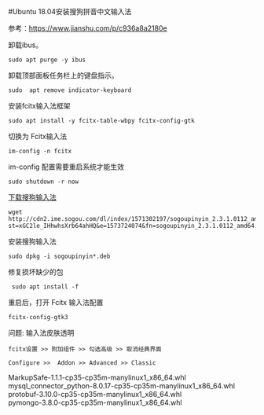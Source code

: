 #Ubuntu 18.04安装搜狗拼音中文输入法

参考：https://www.jianshu.com/p/c936a8a2180e

卸载ibus。
```shell
sudo apt purge -y ibus
```

卸载顶部面板任务栏上的键盘指示。
```shell
sudo  apt remove indicator-keyboard
```

安装fcitx输入法框架
```shell
sudo apt install -y fcitx-table-wbpy fcitx-config-gtk
```

切换为 Fcitx输入法
```shell
im-config -n fcitx
```

im-config 配置需要重启系统才能生效
```shell
sudo shutdown -r now
```

[下载搜狗输入法](http://cdn2.ime.sogou.com/dl/index/1571302197/sogoupinyin_2.3.1.0112_amd64.deb?st=xGC2le_IHhwhsXrb64ahHQ&e=1573724074&fn=sogoupinyin_2.3.1.0112_amd64.deb)
```shell
wget http://cdn2.ime.sogou.com/dl/index/1571302197/sogoupinyin_2.3.1.0112_amd64.deb?st=xGC2le_IHhwhsXrb64ahHQ&e=1573724074&fn=sogoupinyin_2.3.1.0112_amd64.deb
```

安装搜狗输入法
```shell
sudo dpkg -i sogoupinyin*.deb
```

修复损坏缺少的包
```shell
 sudo apt install -f
```

重启后，打开 Fcitx 输入法配置
```shell
fcitx-config-gtk3
```

问题: 输入法皮肤透明
```
fcitx设置 >> 附加组件 >> 勾选高级 >> 取消经典界面

Configure >>  Addon >> Advanced >> Classic
```

MarkupSafe-1.1.1-cp35-cp35m-manylinux1_x86_64.whl \
mysql_connector_python-8.0.17-cp35-cp35m-manylinux1_x86_64.whl \
protobuf-3.10.0-cp35-cp35m-manylinux1_x86_64.whl \
pymongo-3.8.0-cp35-cp35m-manylinux1_x86_64.whl
<!--stackedit_data:
eyJoaXN0b3J5IjpbLTE1OTAwNTQ3NzIsLTU3Nzg2NTkxNF19
-->